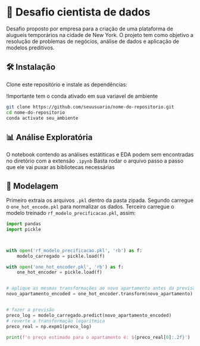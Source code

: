 # 📌 Desafio cientista de dados
Desafio proposto por empresa para a criação de uma plataforma de alugueis temporários na cidade de New York. O projeto tem como objetivo  a resolução de problemas de negócios, análise de dados e aplicação de modelos preditivos.

## 🛠️ Instalação
Clone este repositório e instale as dependências:

!Importante tem o conda ativado em sua variavel de ambiente

```bash
git clone https://github.com/seuusuario/nome-do-repositorio.git
cd nome-do-repositorio
conda activate seu_ambiente
```

## 📊 Análise Exploratória
O notebook contendo as análises estátiticas e EDA podem sem encontradas no diretório com a extensão ```.ipynb```
Basta rodar o arquivo passo a passo que ele vai puxar as bibliotecas necessárias

## 🤖 Modelagem
Primeiro extraia os arquivos ```.pkl``` dentro da pasta zipada.
 Segundo carregue o ```one_hot_encode.pkl```  para normalizar os dados.
 Terceiro carregue o modelo treinado ```rf_modelo_precificacao.pkl```, assim:
```python
import pandas
import pickle



with open('rf_modelo_precificacao.pkl', 'rb') as f:
    modelo_carregado = pickle.load(f)

with open('one_hot_encoder.pkl', 'rb') as f:
    one_hot_encoder = pickle.load(f)


# aplique as mesmas transformações ao novo apartamento antes da previsão
novo_apartamento_encoded = one_hot_encoder.transform(novo_apartamento)


# fazer a previsão
preco_log = modelo_carregado.predict(novo_apartamento_encoded)
# reverte a transformação logarítmica
preco_real = np.expm1(preco_log)  

print(f'o preço estimado para o apartamento é: ${preco_real[0]:.2f}')
```
## 
